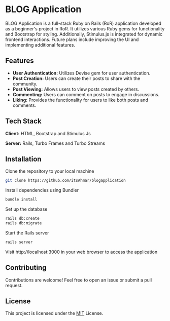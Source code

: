 
# BLOG Application

BLOG Application is a full-stack Ruby on Rails (RoR) application developed as a beginner's project in RoR. It utilizes various Ruby gems for functionality and Bootstrap for styling. Additionally, Stimulus.js is integrated for dynamic frontend interactions. Future plans include improving the UI and implementing additional features.




## Features

- **User Authentication:** Utilizes Devise gem for user authentication.
- **Post Creation:** Users can create their posts to share with the community.
- **Post Viewing:** Allows users to view posts created by others.
- **Commenting:** Users can comment on posts to engage in discussions.
- **Liking:** Provides the functionality for users to like both posts and comments.


## Tech Stack

**Client:** HTML, Bootstrap and Stimulus Js

**Server:** Rails, Turbo Frames and Turbo Streams


## Installation

Clone the repository to your local machine
   ```bash
   git clone https://github.com/itsAhmar/blogapplication
```
Install dependencies using Bundler
```bash
bundle install
```
Set up the database
```bash
rails db:create
rails db:migrate
```
Start the Rails server
```bash
rails server
```
Visit http://localhost:3000 in your web browser to access the application

## Contributing
Contributions are welcome! Feel free to open an issue or submit a pull request.


## License


This project is licensed under the [MIT](https://choosealicense.com/licenses/mit/)
 License.
